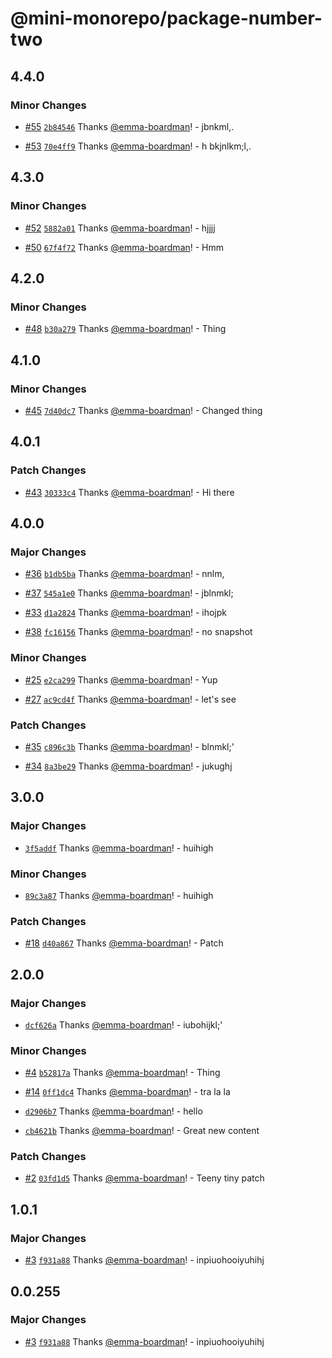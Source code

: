 # @mini-monorepo/package-number-two

## 4.4.0

### Minor Changes

- [#55](https://github.com/emma-boardman/test-github-actions-flow/pull/55) [`2b84546`](https://github.com/emma-boardman/test-github-actions-flow/commit/2b84546a894da3ab5020338a14e3f8ef835c5c79) Thanks [@emma-boardman](https://github.com/emma-boardman)! - jbnkml,.

- [#53](https://github.com/emma-boardman/test-github-actions-flow/pull/53) [`70e4ff9`](https://github.com/emma-boardman/test-github-actions-flow/commit/70e4ff964cd1a6f5c18e790004cc6584c19ed52d) Thanks [@emma-boardman](https://github.com/emma-boardman)! - h bkjnlkm;l,.

## 4.3.0

### Minor Changes

- [#52](https://github.com/emma-boardman/test-github-actions-flow/pull/52) [`5882a01`](https://github.com/emma-boardman/test-github-actions-flow/commit/5882a01dfa188b10f0dbb5486961d2452ad4f33e) Thanks [@emma-boardman](https://github.com/emma-boardman)! - hjjjj

- [#50](https://github.com/emma-boardman/test-github-actions-flow/pull/50) [`67f4f72`](https://github.com/emma-boardman/test-github-actions-flow/commit/67f4f72630c84cfe854f616f390e0e3b3fc72cee) Thanks [@emma-boardman](https://github.com/emma-boardman)! - Hmm

## 4.2.0

### Minor Changes

- [#48](https://github.com/emma-boardman/test-github-actions-flow/pull/48) [`b30a279`](https://github.com/emma-boardman/test-github-actions-flow/commit/b30a279249b7713aacc5cf0c16930e14702050b3) Thanks [@emma-boardman](https://github.com/emma-boardman)! - Thing

## 4.1.0

### Minor Changes

- [#45](https://github.com/emma-boardman/test-github-actions-flow/pull/45) [`7d40dc7`](https://github.com/emma-boardman/test-github-actions-flow/commit/7d40dc7fbbb0a79f69049a9ba1e7413b252c33c7) Thanks [@emma-boardman](https://github.com/emma-boardman)! - Changed thing

## 4.0.1

### Patch Changes

- [#43](https://github.com/emma-boardman/test-github-actions-flow/pull/43) [`30333c4`](https://github.com/emma-boardman/test-github-actions-flow/commit/30333c43f3eeadc5a30d9c3758215a35655edf5a) Thanks [@emma-boardman](https://github.com/emma-boardman)! - Hi there

## 4.0.0

### Major Changes

- [#36](https://github.com/emma-boardman/test-github-actions-flow/pull/36) [`b1db5ba`](https://github.com/emma-boardman/test-github-actions-flow/commit/b1db5ba76a31257b50943f37febaa48cd3ede061) Thanks [@emma-boardman](https://github.com/emma-boardman)! - nnlm,

- [#37](https://github.com/emma-boardman/test-github-actions-flow/pull/37) [`545a1e0`](https://github.com/emma-boardman/test-github-actions-flow/commit/545a1e0b58f2642f3f2d0619a8fa013767a34998) Thanks [@emma-boardman](https://github.com/emma-boardman)! - jblnmkl;

- [#33](https://github.com/emma-boardman/test-github-actions-flow/pull/33) [`d1a2824`](https://github.com/emma-boardman/test-github-actions-flow/commit/d1a28246122ee797e460412f5f142444a8a618fd) Thanks [@emma-boardman](https://github.com/emma-boardman)! - ihojpk

- [#38](https://github.com/emma-boardman/test-github-actions-flow/pull/38) [`fc16156`](https://github.com/emma-boardman/test-github-actions-flow/commit/fc16156045a68593336c4b47c0b7df6ff77282fa) Thanks [@emma-boardman](https://github.com/emma-boardman)! - no snapshot

### Minor Changes

- [#25](https://github.com/emma-boardman/test-github-actions-flow/pull/25) [`e2ca299`](https://github.com/emma-boardman/test-github-actions-flow/commit/e2ca2993a80f379d1d33ed945180af42094c68b5) Thanks [@emma-boardman](https://github.com/emma-boardman)! - Yup

- [#27](https://github.com/emma-boardman/test-github-actions-flow/pull/27) [`ac9cd4f`](https://github.com/emma-boardman/test-github-actions-flow/commit/ac9cd4f207bd715ffcdd9f58ffdb638214ee7e85) Thanks [@emma-boardman](https://github.com/emma-boardman)! - let's see

### Patch Changes

- [#35](https://github.com/emma-boardman/test-github-actions-flow/pull/35) [`c896c3b`](https://github.com/emma-boardman/test-github-actions-flow/commit/c896c3b6f66ca379535d985fb0a87bd88006a743) Thanks [@emma-boardman](https://github.com/emma-boardman)! - blnmkl;'

- [#34](https://github.com/emma-boardman/test-github-actions-flow/pull/34) [`8a3be29`](https://github.com/emma-boardman/test-github-actions-flow/commit/8a3be297e9f7e2d83640776ea84799fb7ed9132e) Thanks [@emma-boardman](https://github.com/emma-boardman)! - jukughj

## 3.0.0

### Major Changes

- [`3f5addf`](https://github.com/emma-boardman/test-github-actions-flow/commit/3f5addf4cd3d948b7e576a5a8a542375d10d877c) Thanks [@emma-boardman](https://github.com/emma-boardman)! - huihigh

### Minor Changes

- [`89c3a87`](https://github.com/emma-boardman/test-github-actions-flow/commit/89c3a8767d2349851be0cb65e6ce135a6106101b) Thanks [@emma-boardman](https://github.com/emma-boardman)! - huihigh

### Patch Changes

- [#18](https://github.com/emma-boardman/test-github-actions-flow/pull/18) [`d40a867`](https://github.com/emma-boardman/test-github-actions-flow/commit/d40a8670cfd2a721a22559018b894e7b2a6640a2) Thanks [@emma-boardman](https://github.com/emma-boardman)! - Patch

## 2.0.0

### Major Changes

- [`dcf626a`](https://github.com/emma-boardman/test-github-actions-flow/commit/dcf626a3b80beecf7f1697a99546d43b93c003aa) Thanks [@emma-boardman](https://github.com/emma-boardman)! - iubohijkl;'

### Minor Changes

- [#4](https://github.com/emma-boardman/test-github-actions-flow/pull/4) [`b52817a`](https://github.com/emma-boardman/test-github-actions-flow/commit/b52817a67e7986b066c5e58b39cff5e64f4cc604) Thanks [@emma-boardman](https://github.com/emma-boardman)! - Thing

- [#14](https://github.com/emma-boardman/test-github-actions-flow/pull/14) [`0ff1dc4`](https://github.com/emma-boardman/test-github-actions-flow/commit/0ff1dc4d5d2366cf43c4851b0bbd9d307306f9ed) Thanks [@emma-boardman](https://github.com/emma-boardman)! - tra la la

- [`d2906b7`](https://github.com/emma-boardman/test-github-actions-flow/commit/d2906b73ae73e21d559b5a857e8450bc11f23ad3) Thanks [@emma-boardman](https://github.com/emma-boardman)! - hello

- [`cb4621b`](https://github.com/emma-boardman/test-github-actions-flow/commit/cb4621bf48bbbcec223cfca70e353eca6bc5e02b) Thanks [@emma-boardman](https://github.com/emma-boardman)! - Great new content

### Patch Changes

- [#2](https://github.com/emma-boardman/test-github-actions-flow/pull/2) [`03fd1d5`](https://github.com/emma-boardman/test-github-actions-flow/commit/03fd1d55689bb709ee8efa34deaf18a1681e4c67) Thanks [@emma-boardman](https://github.com/emma-boardman)! - Teeny tiny patch

## 1.0.1

### Major Changes

- [#3](https://github.com/emma-boardman/test-github-actions-flow/pull/3) [`f931a88`](https://github.com/emma-boardman/test-github-actions-flow/commit/f931a88f4b2000392eeaacf6a79da99e154263f7) Thanks [@emma-boardman](https://github.com/emma-boardman)! - inpiuohooiyuhihj

## 0.0.255

### Major Changes

- [#3](https://github.com/emma-boardman/test-github-actions-flow/pull/3) [`f931a88`](https://github.com/emma-boardman/test-github-actions-flow/commit/f931a88f4b2000392eeaacf6a79da99e154263f7) Thanks [@emma-boardman](https://github.com/emma-boardman)! - inpiuohooiyuhihj
